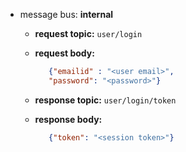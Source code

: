 * message bus: **internal**
   * **request topic:** `user/login`
   * **request body:** 
      ```json
         {"emailid" : "<user email>", 
         "password": "<password>"}
      ```

   * **response topic:** `user/login/token`
   * **response body:** 
      ```json
         {"token": "<session token>"}
      ```
